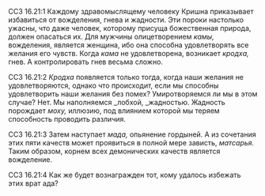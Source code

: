 ССЗ 16.21:1	Каждому здравомыслящему человеку Кришна приказывает избавиться от вожделения, гнева и жадности. Эти пороки настолько ужасны, что даже человек, которому присуща божественная природа, должен опасаться их. Для мужчины олицетворением _камы,_ вожделения, является женщина, ибо она способна удовлетворять все желания его чувств. Когда _кама_ не удовлетворена, возникает _кродха,_ гнев. А контролировать гнев весьма сложно.

ССЗ 16.21:2	_Кродха_ появляется только тогда, когда наши желания не удовлетворяются, однако что происходит, если мы способны удовлетворить наши желания без помех? Умиротворяемся ли мы в этом случае? Нет. Мы наполняемся _лобхой, _жадностью. Жадность порождает _моху,_ иллюзию, под влиянием которой мы теряем способность проводить различия.

ССЗ 16.21:3	Затем наступает _мада,_ опьянение гордыней. А из сочетания этих пяти качеств может проявиться в полной мере зависть, _матсарья._ Таким образом, корнем всех демонических качеств является вожделение.

ССЗ 16.21:4	Как же будет вознагражден тот, кому удалось избежать этих врат ада?